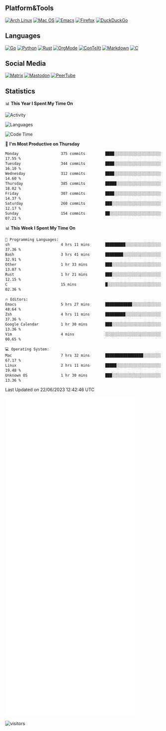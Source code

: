 ## Platform&Tools

[![Arch Linux](https://img.shields.io/badge/ArchLinux-1793D1?logo=arch-linux&logoColor=fff&style=flat-square)](https://archlinux.org/)
[![Mac OS](https://img.shields.io/badge/MacOS-000000?style=flat-square&logo=macos&logoColor=F0F0F0)](https://www.apple.com/macos/)
[![Emacs](https://img.shields.io/badge/Emacs-%237F5AB6.svg?&style=flat-square&logo=gnu-emacs&logoColor=white)](https://www.gnu.org/software/emacs/)
[![Firefox](https://img.shields.io/badge/Firefox-FF7139?style=flat-square&logo=Firefox-Browser&logoColor=white)](https://firefox.com/)
[![DuckDuckGo](https://img.shields.io/badge/DuckDuckGo-DE5833?style=flat-square&logo=DuckDuckGo&logoColor=white)](https://duckduckgo.com/)

## Languages

[![Go](https://img.shields.io/badge/Golang-%2300ADD8.svg?style=flat-square&logo=go&logoColor=white)](https://golang.org/)
[![Python](https://img.shields.io/badge/Python-3670A0?style=flat-square&logo=python&logoColor=ffdd54)](https://www.python.org/)
[![Rust](https://img.shields.io/badge/Rust-%23000000.svg?style=flat-square&logo=rust&logoColor=white)](https://www.rust-lang.org/)
[![OrgMode](https://img.shields.io/badge/OrgMode-%23000000.svg?style=flat-square&logo=org&logoColor=white)](https://orgmode.org/)
[![ConTeXt](https://img.shields.io/badge/ConTeXt-%23008080.svg?style=flat-square&logo=latex&logoColor=white)](https://contextgarden.net/)
[![Markdown](https://img.shields.io/badge/MarkDown-%23000000.svg?style=flat-square&logo=markdown&logoColor=white)](https://daringfireball.net/projects/markdown/)
[![C](https://img.shields.io/badge/C-%2300599C.svg?style=flat-square&logo=c&logoColor=white)](https://www.iso.org/standard/74528.html)

## Social Media
<!--[![Telegram](https://img.shields.io/badge/SteamedFish-2CA5E0?style=social&logo=telegram&logoColor=white)](https://t.me/SteamedFish)-->

[![Matrix](https://img.shields.io/badge/SteamedFish-2CA5E0?style=social&logo=matrix&logoColor=black)](https://matrix.to/#/@i:steamedfish.org)
[![Mastodon](https://img.shields.io/mastodon/follow/109596467238113271?domain=https%3A%2F%2Fmastodon.steamedfish.org%2F&style=social)](https://steamedfish.org/@SteamedFish)
[![PeerTube](https://img.shields.io/badge/PeerTube-23000000.svg?logo=peertube&style=social)](https://peertube.steamedfish.org/)

## Statistics


📊 **This Year I Spent My Time On** 

![Activity](https://wakatime.com/share/@SteamedFish/7529f30a-f1b7-40a4-8d09-e6d855cb7a13.png)

![Languages](https://wakatime.com/share/@SteamedFish/1c5e5366-0e9e-40d8-ac85-d630f61b69c6.svg)

<!--START_SECTION:waka-->
![Code Time](http://img.shields.io/badge/Code%20Time-2%2C503%20hrs%2055%20mins-blue)

📅 **I'm Most Productive on Thursday** 

```text
Monday                   375 commits         ████░░░░░░░░░░░░░░░░░░░░░   17.55 % 
Tuesday                  344 commits         ████░░░░░░░░░░░░░░░░░░░░░   16.10 % 
Wednesday                312 commits         ████░░░░░░░░░░░░░░░░░░░░░   14.60 % 
Thursday                 385 commits         █████░░░░░░░░░░░░░░░░░░░░   18.02 % 
Friday                   307 commits         ████░░░░░░░░░░░░░░░░░░░░░   14.37 % 
Saturday                 260 commits         ███░░░░░░░░░░░░░░░░░░░░░░   12.17 % 
Sunday                   154 commits         ██░░░░░░░░░░░░░░░░░░░░░░░   07.21 % 
```


📊 **This Week I Spent My Time On** 

```text
💬 Programming Languages: 
sh                       4 hrs 11 mins       █████████░░░░░░░░░░░░░░░░   37.36 % 
Bash                     3 hrs 41 mins       ████████░░░░░░░░░░░░░░░░░   32.91 % 
Other                    1 hr 33 mins        ███░░░░░░░░░░░░░░░░░░░░░░   13.87 % 
Rust                     1 hr 21 mins        ███░░░░░░░░░░░░░░░░░░░░░░   12.15 % 
C                        15 mins             █░░░░░░░░░░░░░░░░░░░░░░░░   02.36 % 

🔥 Editors: 
Emacs                    5 hrs 27 mins       ████████████░░░░░░░░░░░░░   48.64 % 
Zsh                      4 hrs 11 mins       █████████░░░░░░░░░░░░░░░░   37.36 % 
Google Calendar          1 hr 30 mins        ███░░░░░░░░░░░░░░░░░░░░░░   13.36 % 
Vim                      4 mins              ░░░░░░░░░░░░░░░░░░░░░░░░░   00.65 % 

💻 Operating System: 
Mac                      7 hrs 32 mins       █████████████████░░░░░░░░   67.17 % 
Linux                    2 hrs 11 mins       █████░░░░░░░░░░░░░░░░░░░░   19.48 % 
Unknown OS               1 hr 30 mins        ███░░░░░░░░░░░░░░░░░░░░░░   13.36 % 
```


 Last Updated on 22/06/2023 12:42:46 UTC
<!--END_SECTION:waka-->


![Metrics](https://github.com/SteamedFish/SteamedFish/blob/master/github-metrics.svg)


![visitors](https://visitor-badge.laobi.icu/badge?page_id=SteamedFish.SteamedFish)
